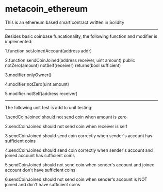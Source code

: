 # metacoin_ethereum

This is an ethereum based smart contract written in Solidity

---

Besides basic coinbase funcationality, the following function and modifier is implemented:

1.function setJoinedAccount(address addr)

2.function sendCoinJoined(address receiver, uint amount) public notZero(amount) notSelf(receiver) returns(bool sufficient)

3.modifier onlyOwner()

4.modifier notZero(uint amount)

5.modifier notSelf(address receiver)

---

The following unit test is add to unit testing:

1.sendCoinJoined should not send coin when amount is zero

2.sendCoinJoined should not send coin when receiver is self

3.sendCoinJoined should send coin correctly when sender's account has sufficient coins

4.sendCoinJoined should send coin correctly when sender's account and joined account has sufficient coins

5.sendCoinJoined should not send coin when sender's account and joined account don't have sufficient coins

6.sendCoinJoined should not send coin when sender's account is NOT joined and don't have sufficient coins
